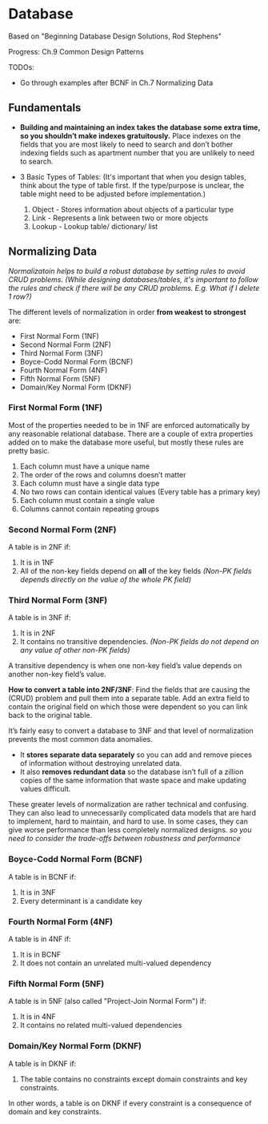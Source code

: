 # Database

Based on "Beginning Database Design Solutions, Rod Stephens"

Progress: Ch.9 Common Design Patterns

TODOs:

* Go through examples after BCNF in Ch.7 Normalizing Data

## Fundamentals

* **Building and maintaining an index takes the database some extra time, so you shouldn’t make indexes gratuitously.** Place indexes on the fields that you are most likely to need to search and don’t bother indexing fields such as apartment number that you are unlikely to need to search.

* 3 Basic Types of Tables: (It's important that when you design tables, think about the type of table first. If the type/purpose is unclear, the table might need to be adjusted before implementation.)
  1. Object - Stores information about objects of a particular type
  2. Link - Represents a link between two or more objects
  3. Lookup - Lookup table/ dictionary/ list

## Normalizing Data

_Normalizatoin helps to build a robust database by setting rules to avoid CRUD problems. (While designing databases/tables, it's important to follow the rules and check if there will be any CRUD problems. E.g. What if I delete 1 row?)_

The different levels of normalization in order **from weakest to strongest** are:

* First Normal Form (1NF)
* Second Normal Form (2NF)
* Third Normal Form (3NF)
* Boyce-Codd Normal Form (BCNF)
* Fourth Normal Form (4NF)
* Fifth Normal Form (5NF)
* Domain/Key Normal Form (DKNF)

### First Normal Form (1NF)

Most of the properties needed to be in 1NF are enforced automatically by any reasonable relational database. There are a couple of extra properties added on to make the database more useful, but mostly these rules are pretty basic.

1. Each column must have a unique name
2. The order of the rows and columns doesn’t matter
3. Each column must have a single data type
4. No two rows can contain identical values (Every table has a primary key)
5. Each column must contain a single value
6. Columns cannot contain repeating groups

### Second Normal Form (2NF)

A table is in 2NF if:

1. It is in 1NF
2. All of the non-key fields depend on **all** of the key fields _(Non-PK fields depends directly on the value of the whole PK field)_

### Third Normal Form (3NF)

A table is in 3NF if:

1. It is in 2NF
2. It contains no transitive dependencies. _(Non-PK fields do not depend on any value of other non-PK fields)_

A transitive dependency is when one non-key field’s value depends on another non-key field’s value.

**How to convert a table into 2NF/3NF**:
Find the fields that are causing the (CRUD) problem and pull them into a separate table. Add an extra field to contain the original field on which those were dependent so you can link back to the original table.

It’s fairly easy to convert a database to 3NF and that level of normalization prevents the most common data anomalies.

* It **stores separate data separately** so you can add and remove pieces of information without destroying unrelated data.
* It also **removes redundant data** so the database isn’t full of a zillion copies of the same information that waste space and make updating values difficult.

These greater levels of normalization are rather technical and confusing. They can also lead to unnecessarily complicated data models that are hard to implement, hard to maintain, and hard to use. In some cases, they can give worse performance than less completely normalized designs. _so you need to consider the trade-offs between robustness and performance_

### Boyce-Codd Normal Form (BCNF)

A table is in BCNF if:

1. It is in 3NF
2. Every determinant is a candidate key

### Fourth Normal Form (4NF)

A table is in 4NF if:

1. It is in BCNF
2. It does not contain an unrelated multi-valued dependency

### Fifth Normal Form (5NF)

A table is in 5NF (also called "Project-Join Normal Form") if:

1. It is in 4NF
2. It contains no related multi-valued dependencies

### Domain/Key Normal Form (DKNF)

A table is in DKNF if:

1. The table contains no constraints except domain constraints and key constraints.

In other words, a table is on DKNF if every constraint is a consequence of domain and key constraints.
